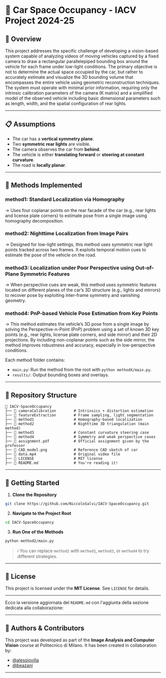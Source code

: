 # 🚗 Car Space Occupancy - IACV Project 2024-25

## 📌 Overview

This project addresses the specific challenge of developing a vision-based system capable of analyzing videos of moving vehicles captured by a fixed camera to draw a rectangular parallelepiped bounding box around the vehicle for each frame under low-light conditions. The primary objective is not to determine the actual space occupied by the car, but rather to accurately estimate and visualize the 3D bounding volume that encompasses the entire vehicle using geometric reconstruction techniques. The system must operate with minimal prior information, requiring only the intrinsic calibration parameters of the camera (K matrix) and a simplified model of the observed vehicle including basic dimensional parameters such as length, width, and the spatial configuration of rear lights.

---

## 📋 Assumptions

* The car has a **vertical symmetry plane**.
* Two **symmetric rear lights** are visible.
* The camera observes the car from **behind**.
* The vehicle is either **translating forward** or **steering at constant curvature**.
* The road is **locally planar**.

---

## 🧠 Methods Implemented

### **method1**: Standard Localization via Homography

→ Uses four coplanar points on the rear facade of the car (e.g., rear lights and license plate corners) to estimate pose from a single image using homography decomposition.

### **method2**: Nighttime Localization from Image Pairs

→ Designed for low-light settings, this method uses symmetric rear light points tracked across two frames. It exploits temporal motion cues to estimate the pose of the vehicle on the road.

### **method3**: Localization under Poor Perspective using Out-of-Plane Symmetric Features

→ When perspective cues are weak, this method uses symmetric features located on different planes of the car’s 3D structure (e.g., lights and mirrors) to recover pose by exploiting inter-frame symmetry and vanishing geometry.

### **method4**: PnP-based Vehicle Pose Estimation from Key Points

→ This method estimates the vehicle’s 3D pose from a single image by solving the Perspective-n-Point (PnP) problem using a set of known 3D key points (e.g., rear lights, license plate corners, and side mirror) and their 2D projections. By including non-coplanar points such as the side mirror, the method improves robustness and accuracy, especially in low-perspective conditions.

Each method folder contains:

* `main.py`: Run the method from the root with `python methodX/main.py`.
* `results/`: Output bounding boxes and overlays.

---

## 📂 Repository Structure

```
📁 IACV-SpaceOccupancy
├── 📁 cameraCalibration        # Intrinsics + distortion estimation
├── 📁 featureExtraction        # Frame sampling, light segmentation
├── 📁 method1                  # Homography-based localization
├── 📁 method2                  # Nighttime 3D triangulation (main method)
├── 📁 method3                  # Constant curvature steering case
├── 📁 method4                  # Symmetry and weak perspective cases
├── 📜 assignment.pdf           # Official assignment given by the professor
├── 📜 CAD_model.png            # Reference CAD sketch of car
├── 📜 data.mp4                 # Original video file
├── 📜 LICENSE                  # MIT license
├── 📜 README.md                # You're reading it!
```

---

## 🚀 Getting Started

1. **Clone the Repository**

```bash
git clone https://github.com/NiccoloSalvi/IACV-SpaceOccupancy.git
```

2. **Navigate to the Project Root**

```bash
cd IACV-SpaceOccupancy
```

3. **Run One of the Methods**

```bash
python method2/main.py
```

> ℹ️ You can replace `method2` with `method1`, `method3`, or `method4` to try different strategies.

---

## 📜 License

This project is licensed under the **MIT License**.
See `LICENSE` for details.

---

Ecco la versione aggiornata del `README.md` con l'aggiunta della sezione dedicata alla collaborazione:

---

## 👥 Authors & Contributors

This project was developed as part of the **Image Analysis and Computer Vision** course at Politecnico di Milano.
It has been created in collaboration by:

* [@alessiovilla](https://github.com/alessiovilla)
* [@beazani](https://github.com/beazani)
---